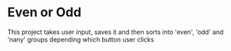 # Even or Odd

This project takes user input, saves it and then sorts into 'even', 'odd' and 'nany' groups depending which button user clicks
